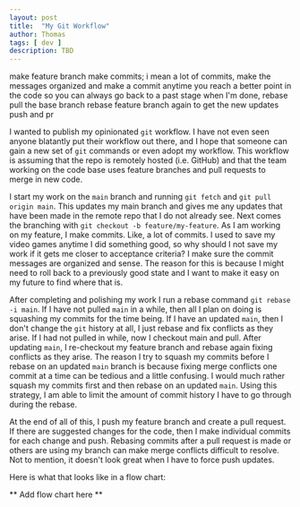 ```yaml
---
layout: post
title:  "My Git Workflow"
author: Thomas
tags: [ dev ]
description: TBD
---
```


make feature branch
make commits; i mean a lot of commits, make the messages organized and make a commit anytime you reach a better point in the code so you can always go back to a past stage
when I'm done, rebase
pull the base branch
rebase feature branch again to get the new updates
push and pr

I wanted to publish my opinionated `git` workflow. I have not even seen anyone blatantly put their workflow out there, and I hope that someone can gain a new set of `git` commands or even adopt my workflow. This workflow is assuming that the repo is remotely hosted (i.e. GitHub) and that the team working on the code base uses feature branches and pull requests to merge in new code.

I start my work on the `main` branch and running `git fetch` and `git pull origin main`. This updates my main branch and gives me any updates that have been made in the remote repo that I do not already see. Next comes the branching with `git checkout -b feature/my-feature`. As I am working on my feature, I make commits. Like, a lot of commits. I used to save my video games anytime I did something good, so why should I not save my work if it gets me closer to acceptance criteria? I make sure the commit messages are organized and sense. The reason for this is because I might need to roll back to a previously good state and I want to make it easy on my future to find where that is.

After completing and polishing my work I run a rebase command `git rebase -i main`. If I have not pulled `main` in a while, then all I plan on doing is squashing my commits for the time being. If I have an updated `main`, then I don't change the `git` history at all, I just rebase and fix conflicts as they arise. If I had not pulled in while, now I checkout main and pull. After updating `main`, I re-checkout my feature branch and rebase again fixing conflicts as they arise. The reason I try to squash my commits before I rebase on an updated `main` branch is because fixing merge conflicts one commit at a time can be tedious and a little confusing. I would much rather squash my commits first and then rebase on an updated `main`. Using this strategy, I am able to limit the amount of commit history I have to go through during the rebase.

At the end of all of this, I push my feature branch and create a pull request. If there are suggested changes for the code, then I make individual commits for each change and push. Rebasing commits after a pull request is made or others are using my branch can make merge conflicts difficult to resolve. Not to mention, it doesn't look great when I have to force push updates.

Here is what that looks like in a flow chart:

** Add flow chart here **